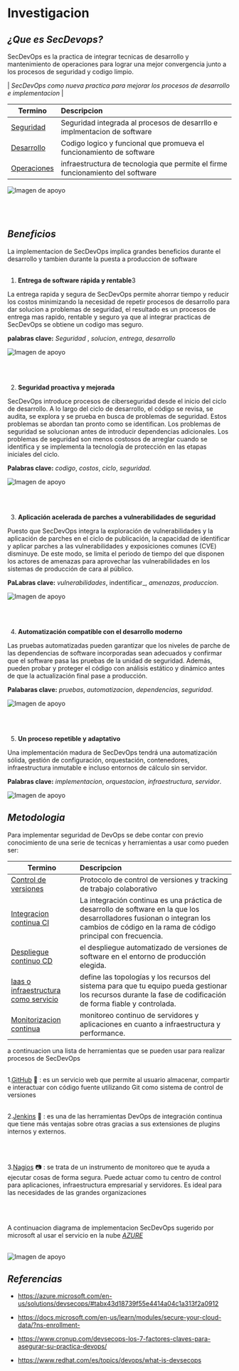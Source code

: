 # **Investigacion**

## _¿Que es SecDevops?_

SecDevOps es la practica de integrar tecnicas de desarrollo y mantenimiento de operaciones  para lograr  una  mejor convergencia junto a los procesos de seguridad y codigo limpio.

| _SecDevOps como nueva practica para mejorar los procesos de desarrollo e implementacion_   |


| Termino | Descripcion |
|-----|:---|
| [Seguridad](##) |  Seguridad integrada al procesos de desarrllo e implmentacion de software |
| [Desarrollo](##) |  Codigo logico y funcional que promueva el funcionamiento de software |
| [Operaciones](##) | infraestructura de tecnologia   que permite el firme funcionamiento del software |



  
  ![Imagen de apoyo](https://escoladaprogramacao.com.br/wp-content/uploads/2019/12/Princ%C3%ADpios-da-Entrega-de-Software.jpg)


<br>
<br>

## _Beneficios_

  La implementacion de SecDevOps implica grandes beneficios durante el desarrollo y tambien durante la   puesta a produccion de software
<br>
<br>

1. **Entrega de software rápida y rentable**3

 La entrega rapida y segura de SecDevOps permite ahorrar tiempo y reducir los costos minimizando la necesidad de repetir procesos de desarrollo para dar solucion a problemas de seguridad, el resultado es un procesos de entrega mas rapido, rentable y seguro ya que al integrar practicas de SecDevOps se obtiene un codigo mas seguro.

 **palabras clave:** _Seguridad_ , _solucion_, _entrega_, _desarrollo_

![Imagen de apoyo](https://i0.wp.com/sonria.com/wp-content/uploads/2016/07/negocio.jpg?fit=1600%2C1038&ssl=1)

<br>
<br>

2. **Seguridad proactiva y mejorada**

 SecDevOps introduce procesos de ciberseguridad desde el inicio del ciclo de desarrollo. A lo largo del ciclo de desarrollo, el código se revisa, se audita, se explora y se prueba en busca de problemas de seguridad. Estos problemas se abordan tan pronto como se identifican. Los problemas de seguridad se solucionan antes de introducir dependencias adicionales. Los problemas de seguridad son menos costosos de arreglar cuando se identifica y se implementa la tecnología de protección en las etapas iniciales del ciclo.

 **Palabras clave:** _codigo_, _costos_, _ciclo_, _seguridad_.


![Imagen de apoyo](https://i.ytimg.com/vi/G9oWJzd0rLA/maxresdefault.jpg)

<br>
<br>

3. **Aplicación acelerada de parches a vulnerabilidades de seguridad**

 Puesto que SecDevOps integra la exploración de vulnerabilidades y la aplicación de parches en el ciclo de publicación, la capacidad de identificar y aplicar parches a las vulnerabilidades y exposiciones comunes (CVE) disminuye. De este modo, se limita el periodo de tiempo del que disponen los actores de amenazas para aprovechar las vulnerabilidades en los sistemas de producción de cara al público.

 **PaLabras clave:** _vulnerabilidades_, indentificar_, _amenazas_, _produccion_.


![Imagen de apoyo](https://aratecnia.es/wp-content/uploads/2021/10/parches-software-que-son.jpg)

<br>
<br>

4. **Automatización compatible con el desarrollo moderno**

 Las pruebas automatizadas pueden garantizar que los niveles de parche de las dependencias de software incorporadas sean adecuados y confirmar que el software pasa las pruebas de la unidad de seguridad. Además, pueden probar y proteger el código con análisis estático y dinámico antes de que la actualización final pase a producción.

 **Palabaras clave:** _pruebas_, _automatizacion_, _dependencias_, _seguridad_.

 ![Imagen de apoyo](https://automatizacion-industrial.es/images/easyblog_articles/7/AUTOMATIZACION_PROFESIONAL.jpg)

<br>
<br>

5. **Un proceso repetible y adaptativo**

 Una implementación madura de SecDevOps tendrá una automatización sólida, gestión de configuración, orquestación, contenedores, infraestructura inmutable e incluso entornos de cálculo sin servidor.

 **Palabras clave:** _implementacion_, _orquestacion_, _infraestructura_, _servidor_.

 ![Imagen de apoyo](https://www.pragma.com.co/hs-fs/hubfs/grafica_devops_con_herramientas.jpg?width=763&name=grafica_devops_con_herramientas.jpg)



## _Metodologia_

Para implementar seguridad de DevOps se debe contar con previo conocimiento de una serie de tecnicas y herramientas a usar como pueden ser:

| Termino | Descripcion |
|-----|:---|
| [Control de versiones ](##) |  Protocolo de control de versiones y tracking de trabajo colaborativo  |
| [Integracion continua CI](##) |  La integración continua es una práctica de desarrollo de software en la que los desarrolladores fusionan o integran los cambios de código en la rama de código principal con frecuencia. |
| [Despliegue continuo CD](##) | el despliegue automatizado de versiones de software en el entorno de producción elegida. |
| [Iaas o infraestructura como servicio](#) | define las topologías y los recursos del sistema para que tu equipo pueda gestionar los recursos durante la fase de codificación de forma fiable y controlada.| 
| [Monitorizacion continua](#) | monitoreo continuo de servidores y aplicaciones en cuanto a infraestructura y performance.| 

a continuacion una lista de herramientas que se pueden usar para realizar procesos de SecDevOps
<br>
<br>

1.[GitHub](https://github.com/) :file_folder:
: es un servicio web que permite al usuario almacenar, compartir e interactuar con código fuente utilizando Git como sistema de control de versiones
<br>
<br>

2.[Jenkins](https://www.jenkins.io/) :wrench:
: es una de las herramientas DevOps de integración continua que tiene más ventajas sobre otras gracias a sus extensiones de plugins internos y externos. 

<br>
<br>

3.[Nagios](https://www.nagios.org/) :camera:
: se trata de un instrumento de monitoreo que te ayuda a ejecutar cosas de forma segura. Puede actuar como tu centro de control para aplicaciones, infraestructura empresarial y servidores. Es ideal para las necesidades de las grandes organizaciones

<br>
<br>

A continuacion diagrama de implementacion SecDevOps sugerido por microsoft al usar el servicio en la nube _[AZURE](https://azure.microsoft.com/es-es/)_
<br>
<br>

 ![Imagen de apoyo](https://cdn-dynmedia-1.microsoft.com/is/image/microsoftcorp/solutions_devsecops_devsecops-in-azure?resMode=sharp2&op_usm=1.5,0.65,15,0&wid=1920&hei=1227&qlt=100&fit=constrain)



## _Referencias_

- https://azure.microsoft.com/en-us/solutions/devsecops/#tabx43d18739f55e4414a04c1a313f2a0912

- https://docs.microsoft.com/en-us/learn/modules/secure-your-cloud-data/?ns-enrollment-
- https://www.cronup.com/devsecops-los-7-factores-claves-para-asegurar-su-practica-devops/
- https://www.redhat.com/es/topics/devops/what-is-devsecops

